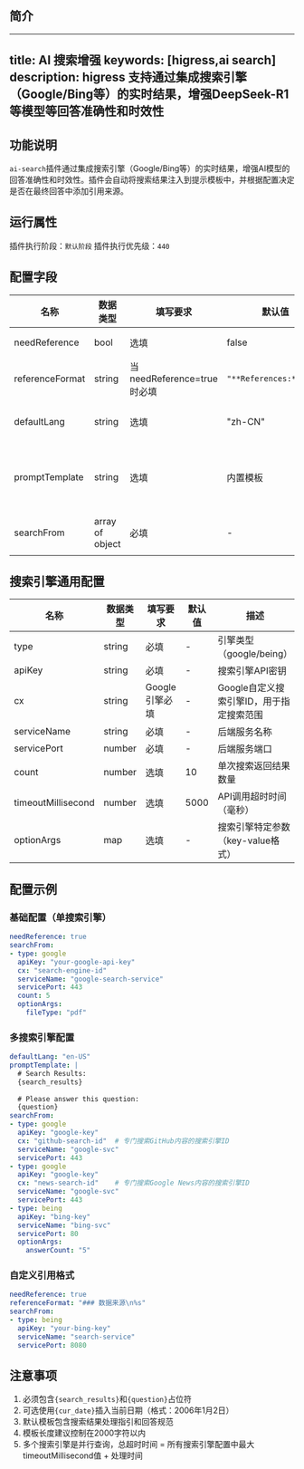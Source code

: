 ## 简介
---
title: AI 搜索增强
keywords: [higress,ai search]
description: higress 支持通过集成搜索引擎（Google/Bing等）的实时结果，增强DeepSeek-R1等模型等回答准确性和时效性
---

## 功能说明

`ai-search`插件通过集成搜索引擎（Google/Bing等）的实时结果，增强AI模型的回答准确性和时效性。插件会自动将搜索结果注入到提示模板中，并根据配置决定是否在最终回答中添加引用来源。

## 运行属性

插件执行阶段：`默认阶段`
插件执行优先级：`440`

## 配置字段

| 名称 | 数据类型 | 填写要求 | 默认值 | 描述 |
|------|----------|----------|--------|------|
| needReference | bool | 选填 | false | 是否在回答中添加引用来源 |
| referenceFormat | string | 当needReference=true时必填 | `"**References:**\n%s"` | 引用内容格式，必须包含%s占位符 |
| defaultLang | string | 选填 | "zh-CN" | 默认搜索语言代码（如zh-CN/en-US） |
| promptTemplate | string | 选填 | 内置模板 | 提示模板，必须包含`{search_results}`和`{question}`占位符 |
| searchFrom | array of object | 必填 | - | 参考下面搜索引擎配置，至少配置一个引擎 |

## 搜索引擎通用配置

| 名称 | 数据类型 | 填写要求 | 默认值 | 描述 |
|------|----------|----------|--------|------|
| type | string | 必填 | - | 引擎类型（google/being） |
| apiKey | string | 必填 | - | 搜索引擎API密钥 |
| cx | string | Google引擎必填 | - | Google自定义搜索引擎ID，用于指定搜索范围 |
| serviceName | string | 必填 | - | 后端服务名称 |
| servicePort | number | 必填 | - | 后端服务端口 |
| count | number | 选填 | 10 | 单次搜索返回结果数量 |
| timeoutMillisecond | number | 选填 | 5000 | API调用超时时间（毫秒） |
| optionArgs | map | 选填 | - | 搜索引擎特定参数（key-value格式） |

## 配置示例

### 基础配置（单搜索引擎）

```yaml
needReference: true
searchFrom:
- type: google
  apiKey: "your-google-api-key"
  cx: "search-engine-id"
  serviceName: "google-search-service"
  servicePort: 443
  count: 5
  optionArgs:
    fileType: "pdf"
```

### 多搜索引擎配置

```yaml
defaultLang: "en-US"
promptTemplate: |
  # Search Results:
  {search_results}
  
  # Please answer this question: 
  {question}
searchFrom:
- type: google
  apiKey: "google-key"
  cx: "github-search-id"  # 专门搜索GitHub内容的搜索引擎ID
  serviceName: "google-svc"
  servicePort: 443
- type: google
  apiKey: "google-key"
  cx: "news-search-id"    # 专门搜索Google News内容的搜索引擎ID 
  serviceName: "google-svc"
  servicePort: 443
- type: being
  apiKey: "bing-key"
  serviceName: "bing-svc"
  servicePort: 80
  optionArgs:
    answerCount: "5"
```

### 自定义引用格式

```yaml
needReference: true
referenceFormat: "### 数据来源\n%s"
searchFrom: 
- type: being
  apiKey: "your-bing-key"
  serviceName: "search-service"
  servicePort: 8080
```

## 注意事项

1. 必须包含`{search_results}`和`{question}`占位符
2. 可选使用`{cur_date}`插入当前日期（格式：2006年1月2日）
3. 默认模板包含搜索结果处理指引和回答规范
4. 模板长度建议控制在2000字符以内
5. 多个搜索引擎是并行查询，总超时时间 = 所有搜索引擎配置中最大timeoutMillisecond值 + 处理时间


